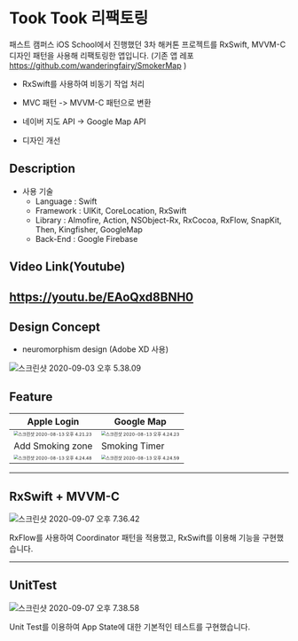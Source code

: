 # Took Took 리팩토링

패스트 캠퍼스 iOS School에서 진행했던 3차 해커톤 프로젝트를 RxSwift, MVVM-C 디자인 패턴을 사용해 리팩토링한 앱입니다. (기존 앱 레포 https://github.com/wanderingfairy/SmokerMap )

- RxSwift를 사용하여 비동기 작업 처리

- MVC 패턴 -> MVVM-C 패턴으로 변환

- 네이버 지도 API -> Google Map API

- 디자인 개선

  

## Description

- 사용 기술
  - Language : Swift
  - Framework : UIKit, CoreLocation, RxSwift
  - Library : Almofire, Action, NSObject-Rx, RxCocoa, RxFlow, SnapKit, Then, Kingfisher, GoogleMap
  - Back-End : Google Firebase

## Video Link(Youtube)

## https://youtu.be/EAoQxd8BNH0

## Design Concept

- neuromorphism design (Adobe XD 사용)

![스크린샷 2020-09-03 오후 5.38.09](https://tva1.sinaimg.cn/large/007S8ZIlgy1gidjvlloomj30u013zqis.jpg)



## Feature

| Apple Login                                                  | Google Map                                                   |
| ------------------------------------------------------------ | ------------------------------------------------------------ |
| <img src="https://tva1.sinaimg.cn/large/007S8ZIlgy1gii9nogc58j30ke13qdnm.jpg" alt="스크린샷 2020-08-13 오후 4.21.23" style="zoom:50%;" /> | <img src="https://tva1.sinaimg.cn/large/007S8ZIlgy1gii9oac146j30kg14mqmj.jpg" alt="스크린샷 2020-08-13 오후 4.24.23" style="zoom:50%;" /> |
| Add Smoking zone                                             | Smoking Timer                                                |
| <img src="https://tva1.sinaimg.cn/large/007S8ZIlgy1gii9oo31o0j30kc14qwr9.jpg" alt="스크린샷 2020-08-13 오후 4.24.48" style="zoom:50%;" /> | <img src="https://tva1.sinaimg.cn/large/007S8ZIlgy1gii9p43fwbj30ke14k7f1.jpg" alt="스크린샷 2020-08-13 오후 4.24.59" style="zoom:50%;" /> |



---

## RxSwift + MVVM-C 

![스크린샷 2020-09-07 오후 7.36.42](https://tva1.sinaimg.cn/large/007S8ZIlgy1gii9ro7orhj30wj0slh4z.jpg)

RxFlow를 사용하여 Coordinator 패턴을 적용했고, RxSwift를 이용해 기능을 구현했습니다.

---

## UnitTest

![스크린샷 2020-09-07 오후 7.38.58](https://tva1.sinaimg.cn/large/007S8ZIlgy1gii9u1bd2oj31az0u0tmn.jpg)

Unit Test를 이용하여 App State에 대한 기본적인 테스트를 구현했습니다.

